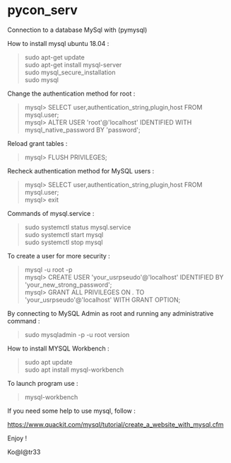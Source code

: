 # pycon_serv
Connection to a database MySql with (pymysql) 

How to install mysql ubuntu 18.04 :

> sudo apt-get update \
> sudo apt-get install mysql-server \
> sudo mysql_secure_installation \
> sudo mysql

Change the authentication method for root :

> mysql> SELECT user,authentication_string,plugin,host FROM mysql.user; \
> mysql> ALTER USER 'root'@'localhost' IDENTIFIED WITH mysql_native_password BY 'password';

Reload grant tables :

> mysql> FLUSH PRIVILEGES; 

Recheck authentication method for MySQL users :

> mysql> SELECT user,authentication_string,plugin,host FROM mysql.user; \
> mysql> exit

Commands of mysql.service :

> sudo systemctl status mysql.service \
> sudo systemctl start mysql \
> sudo systemctl stop mysql

To create a user for more security :

> mysql -u root -p \
> mysql> CREATE USER 'your_usrpseudo'@'localhost' IDENTIFIED BY 'your_new_strong_password'; \
> mysql> GRANT ALL PRIVILEGES ON *.* TO 'your_usrpseudo'@'localhost' WITH GRANT OPTION;

By connecting to MySQL Admin as root and running any administrative command :
> sudo mysqladmin -p -u root version

How to install MYSQL Workbench :

> sudo apt update \
> sudo apt install mysql-workbench

To launch program use :

> mysql-workbench

If you need some help to use mysql, follow :

https://www.quackit.com/mysql/tutorial/create_a_website_with_mysql.cfm

Enjoy !

Ko@l@tr33

